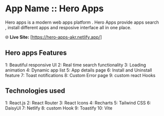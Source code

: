 # App Name ::  Hero Apps 

Hero apps is a modern web apps platform . Hero Apps  provide apps search , install different apps and resposive interface all in one place. 


🌐 **Live Site:**  [https://hero-apps-akr.netlify.app/]


## Hero apps Features 
1: Beautiful responsive UI 
2: Real time search functionality
3: Loading animation 
4: Dynamic app list 
5: App details page 
6: Install and Uninstall feature 
7: Toast notifications
8: Custom Error page 
9: custom react Hooks


## Technologies used

1: React.js
2: React Router
3: React Icons
4: Recharts 
5: Tailwind CSS
6: DaisyUI
7: Netlify 
8: custom Hook 
9: Toastify
10: Vite 
